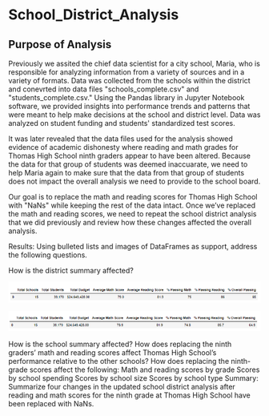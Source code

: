 # School_District_Analysis
## Purpose of Analysis 
Previously we assited the chief data scientist for a city school, Maria, who is responsible for analyzing information from a variety of sources and in a variety of formats. Data was collected from the schools within the district and conevrted into data files "schools_complete.csv" and "students_complete.csv." Using the Pandas library in Jupyter Notebook software, we provided insights into performance trends and patterns that were meant to help make decisions at the school and district level. Data was analyzed on student funding and students' standardized test scores. 

It was later revealed that the data files used for the analysis showed evidence of academic dishonesty where reading and math grades for Thomas High School ninth graders appear to have been altered. Because the data for that group of students was deemed inaccuarate, we need to help Maria again to make sure that the data from that group of students does not impact the overall analysis we need to provide to the school board. 

Our goal is to replace the math and reading scores for Thomas High School with "NaNs" while keeping the rest of the data intact. Once we’ve replaced the math and reading scores, we need to repeat the school district analysis that we did previously and review how these changes affected the overall analysis.


Results: Using bulleted lists and images of DataFrames as support, address the following questions.

How is the district summary affected?

![Original_district_summary](/analysis/Original_district_summary.PNG)

![New_district_summary](/analysis/New_district_summary.PNG)



How is the school summary affected?
How does replacing the ninth graders’ math and reading scores affect Thomas High School’s performance relative to the other schools?
How does replacing the ninth-grade scores affect the following:
Math and reading scores by grade
Scores by school spending
Scores by school size
Scores by school type
Summary: Summarize four changes in the updated school district analysis after reading and math scores for the ninth grade at Thomas High School have been replaced with NaNs.
